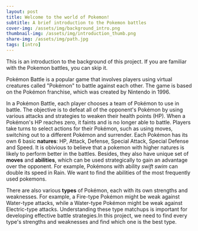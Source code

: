 ```yaml
---
layout: post
title: Welcome to the world of Pokemon!
subtitle: A brief introduction to the Pokemon battles
cover-img: /assets/img/background_intro.png
thumbnail-img: /assets/img/introduction_thumb.png
share-img: /assets/img/path.jpg
tags: [intro]
---
```


This is an introduction to the background of this project. If you are familiar with the Pokemon battles, you can skip it.

Pokémon Battle is a popular game that involves players using virtual creatures called "Pokémon" to battle against each other. The game is based on the Pokémon franchise, which was created by Nintendo in 1996.

In a Pokémon Battle, each player chooses a team of Pokémon to use in battle. The objective is to defeat all of the opponent's Pokémon by using various attacks and strategies to weaken their health points (HP). When a Pokémon's HP reaches zero, it faints and is no longer able to battle. Players take turns to select actions for their Pokémon, such as using moves, switching out to a different Pokémon and surrender. Each Pokémon has its own 6 basic **natures**: HP, Attack, Defense, Special Attack, Special Defense and Speed. It is obivious to believe that a pokemon with higher natures is likely to perform better in the battles. Besides, they also have unique set of **moves** and **abilities**, which can be used strategically to gain an advantage over the opponent. For example, Pokémons with ability _swift swim_ can double its speed in Rain. We want to find the abilities of the most frequently used pokemons.

There are also various **types** of Pokémon, each with its own strengths and weaknesses. For example, a Fire-type Pokémon might be weak against Water-type attacks, while a Water-type Pokémon might be weak against Electric-type attacks. Understanding these type matchups is important for developing effective battle strategies.In this project, we need to find every type's strengths and weaknesses and find which one is the best type.



